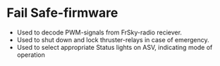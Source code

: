 # Fail Safe-firmware
* Used to decode PWM-signals from FrSky-radio reciever.
* Used to shut down and lock thruster-relays in case of emergency.
* Used to select appropriate Status lights on ASV, indicating mode of operation 